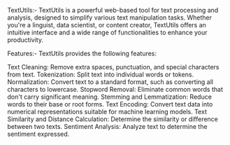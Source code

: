 TextUtils:-
TextUtils is a powerful web-based tool for text processing and analysis, designed to simplify various text manipulation tasks. Whether you're a linguist, data scientist, or content creator, TextUtils offers an intuitive interface and a wide range of functionalities to enhance your productivity.

Features:-
TextUtils provides the following features:

Text Cleaning: Remove extra spaces, punctuation, and special characters from text.
Tokenization: Split text into individual words or tokens.
Normalization: Convert text to a standard format, such as converting all characters to lowercase.
Stopword Removal: Eliminate common words that don't carry significant meaning.
Stemming and Lemmatization: Reduce words to their base or root forms.
Text Encoding: Convert text data into numerical representations suitable for machine learning models.
Text Similarity and Distance Calculation: Determine the similarity or difference between two texts.
Sentiment Analysis: Analyze text to determine the sentiment expressed.
